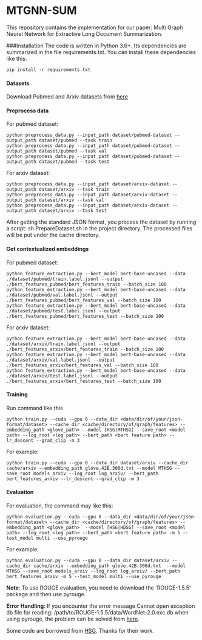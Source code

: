 # MTGNN-SUM
This repository contains the implementation for our paper: Multi Graph Neural Network for Extractive Long Document Summarization.

###Installation
The code is written in Python 3.6+. Its dependencies are summarized in the file requirements.txt. You can install these dependencies like this:
```shell
pip install -r requirements.txt
```

#### Datasets
Download Pubmed and Arxiv datasets from [here](https://github.com/armancohan/long-summarization)

#### Preprocess data
For pubmed dataset:
```shell
python preprocess_data.py --input_path dataset/pubmed-dataset --output_path dataset/pubmed --task train
python preprocess_data.py --input_path dataset/pubmed-dataset --output_path dataset/pubmed --task val
python preprocess_data.py --input_path dataset/pubmed-dataset --output_path dataset/pubmed --task test
```
For arxiv dataset:
```shell
python preprocess_data.py --input_path dataset/arxiv-dataset --output_path dataset/arxiv --task train
python preprocess_data.py --input_path dataset/arxiv-dataset --output_path dataset/arxiv --task val
python preprocess_data.py --input_path dataset/arxiv-dataset --output_path dataset/arxiv --task test
```

After getting the standard JSON format, you process the dataset by running a script: sh PrepareDataset.sh in the project directory. The processed files will be put under the cache directory.

#### Get contextualized embeddings

For pubmed dataset:
```shell
python feature_extraction.py --bert_model bert-base-uncased --data ./dataset/pubmed/train.label.jsonl --output ./bert_features_pubmed/bert_features_train --batch_size 100
python feature_extraction.py --bert_model bert-base-uncased --data ./dataset/pubmed/val.label.jsonl --output ./bert_features_pubmed/bert_features_val --batch_size 100
python feature_extraction.py --bert_model bert-base-uncased --data ./dataset/pubmed/test.label.jsonl --output ./bert_features_pubmed/bert_features_test --batch_size 100
```
For arxiv dataset:
```shell
python feature_extraction.py --bert_model bert-base-uncased --data ./dataset/arxiv/train.label.jsonl --output ./bert_features_arxiv/bert_features_train --batch_size 100
python feature_extraction.py --bert_model bert-base-uncased --data ./dataset/arxiv/val.label.jsonl --output ./bert_features_arxiv/bert_features_val --batch_size 100
python feature_extraction.py --bert_model bert-base-uncased --data ./dataset/arxiv/test.label.jsonl --output ./bert_features_arxiv/bert_features_test --batch_size 100
```
#### Training
Run command like this
```shell
python train.py --cuda --gpu 0 --data_dir <data/dir/of/your/json-format/dataset> --cache_dir <cache/directory/of/graph/features> --embedding_path <glove_path> --model [HSG|MTHSG] --save_root <model path> --log_root <log path> --bert_path <bert feature path> --lr_descent --grad_clip -m 3
```
For example:
```shell
python train.py --cuda --gpu 0 --data_dir dataset/arxiv --cache_dir cache/arxiv --embedding_path glove.42B.300d.txt --model MTHSG --save_root models_arxiv --log_root log_arxiv/ --bert_path bert_features_arxiv --lr_descent --grad_clip -m 3
```
#### Evaluation
For evaluation, the command may like this:
```shell
python evaluation.py --cuda --gpu 0 --data_dir <data/dir/of/your/json-format/dataset> --cache_dir <cache/directory/of/graph/features> --embedding_path <glove_path>  --model [HSG|HDSG] --save_root <model path> --log_root <log path> --bert_path <bert feature path> -m 5 --test_model multi --use_pyrouge
```
For example:
```shell
python evaluation.py --cuda --gpu 0 --data_dir dataset/arxiv --cache_dir cache/arxiv --embedding_path glove.42B.300d.txt  --model MTHSG --save_root models_arxiv --log_root log_arxiv/ --bert_path bert_features_arxiv -m 5 --test_model multi --use_pyrouge
```

**Note**: To use ROUGE evaluation, you need to download the 'ROUGE-1.5.5' package and then use pyrouge.

**Error Handling**:  If you encounter the error message Cannot open exception db file for reading: /path/to/ROUGE-1.5.5/data/WordNet-2.0.exc.db when using pyrouge, the problem can be solved from [here](https://github.com/tagucci/pythonrouge#error-handling).

Some code are borrowed from [HSG](https://github.com/dqwang122/HeterSumGraph). Thanks for their work.